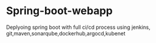 # Spring-boot-webapp
Deplyoing spring boot with full ci/cd process using jenkins, git,maven,sonarqube,dockerhub,argocd,kubenet
